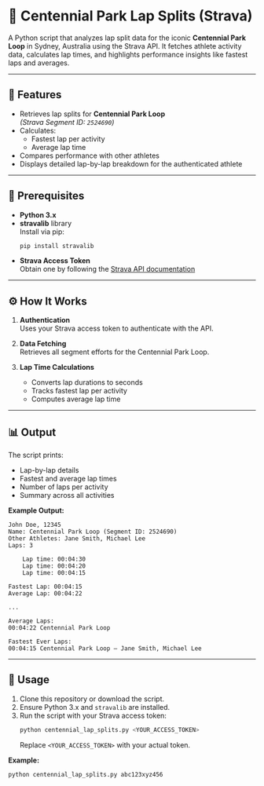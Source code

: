 # 🏃 Centennial Park Lap Splits (Strava)

A Python script that analyzes lap split data for the iconic **Centennial Park Loop** in Sydney, Australia using the Strava API. It fetches athlete activity data, calculates lap times, and highlights performance insights like fastest laps and averages.

---

## 🚀 Features

- Retrieves lap splits for **Centennial Park Loop**  
  *(Strava Segment ID: `2524690`)*
- Calculates:
  - Fastest lap per activity
  - Average lap time
- Compares performance with other athletes
- Displays detailed lap-by-lap breakdown for the authenticated athlete

---

## 🧰 Prerequisites

- **Python 3.x**
- **stravalib** library  
  Install via pip:
  ```bash
  pip install stravalib
  ```
- **Strava Access Token**  
  Obtain one by following the [Strava API documentation](https://developers.strava.com/docs/)

---

## ⚙️ How It Works

1. **Authentication**  
   Uses your Strava access token to authenticate with the API.

2. **Data Fetching**  
   Retrieves all segment efforts for the Centennial Park Loop.

3. **Lap Time Calculations**  
   - Converts lap durations to seconds  
   - Tracks fastest lap per activity  
   - Computes average lap time

---

## 📊 Output

The script prints:

- Lap-by-lap details
- Fastest and average lap times
- Number of laps per activity
- Summary across all activities

**Example Output:**
```
John Doe, 12345
Name: Centennial Park Loop (Segment ID: 2524690)
Other Athletes: Jane Smith, Michael Lee
Laps: 3

    Lap time: 00:04:30
    Lap time: 00:04:20
    Lap time: 00:04:15

Fastest Lap: 00:04:15
Average Lap: 00:04:22

...

Average Laps:
00:04:22 Centennial Park Loop 

Fastest Ever Laps:
00:04:15 Centennial Park Loop — Jane Smith, Michael Lee
```

---

## 🧪 Usage

1. Clone this repository or download the script.
2. Ensure Python 3.x and `stravalib` are installed.
3. Run the script with your Strava access token:
   ```bash
   python centennial_lap_splits.py <YOUR_ACCESS_TOKEN>
   ```
   Replace `<YOUR_ACCESS_TOKEN>` with your actual token.

**Example:**
```bash
python centennial_lap_splits.py abc123xyz456
```
